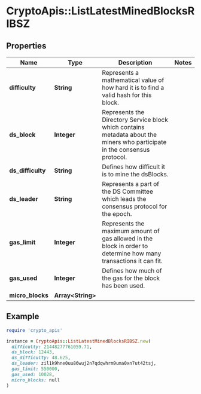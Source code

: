 # CryptoApis::ListLatestMinedBlocksRIBSZ

## Properties

| Name | Type | Description | Notes |
| ---- | ---- | ----------- | ----- |
| **difficulty** | **String** | Represents a mathematical value of how hard it is to find a valid hash for this block. |  |
| **ds_block** | **Integer** | Represents the Directory Service block which contains metadata about the miners who participate in the consensus protocol. |  |
| **ds_difficulty** | **String** | Defines how difficult it is to mine the dsBlocks. |  |
| **ds_leader** | **String** | Represents a part of the DS Committee which leads the consensus protocol for the epoch. |  |
| **gas_limit** | **Integer** | Represents the maximum amount of gas allowed in the block in order to determine how many transactions it can fit. |  |
| **gas_used** | **Integer** | Defines how much of the gas for the block has been used. |  |
| **micro_blocks** | **Array&lt;String&gt;** |  |  |

## Example

```ruby
require 'crypto_apis'

instance = CryptoApis::ListLatestMinedBlocksRIBSZ.new(
  difficulty: 21448277761059.71,
  ds_block: 12443,
  ds_difficulty: 48.625,
  ds_leader: zil1k9hne0uu86wuj2n7qdqwhrm9uma0xn7ut42tsj,
  gas_limit: 550000,
  gas_used: 10028,
  micro_blocks: null
)
```

